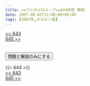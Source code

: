 ```yaml
---
title: ★★ウミガメのスープ★★644杯目 興味
date: 2007-08-02T12:00:00+09:00
tags: [2007年,オカルト板]
---
```

<div class="th_left"><a href="../643"><< 643</a></div>
<div class="th_right"><a href="../645">645 >></a></div>
<br><br>
<script src="../../js/cupsoup.js"></script>
<form>
<input type="button" value="問題と解説のみにする" onClick="toggleCupsoup()">
</form>
{{< 644 >}}
<div class="th_left"><a href="../643"><< 643</a></div>
<div class="th_right"><a href="../645">645 >></a></div>